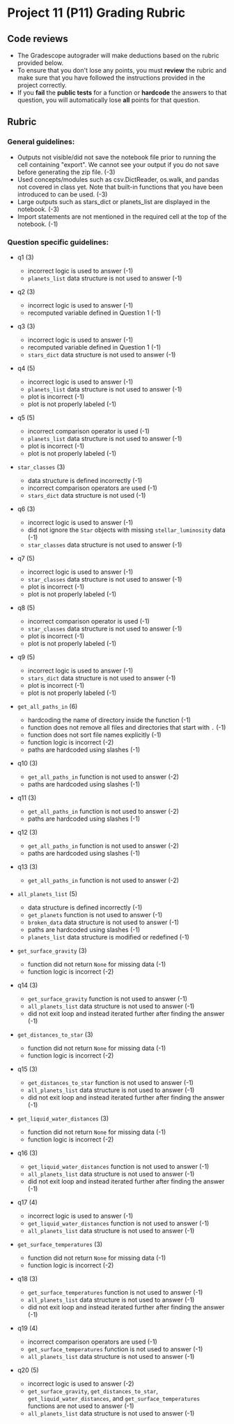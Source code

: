 # Project 11 (P11) Grading Rubric


## Code reviews

- The Gradescope autograder will make deductions based on the rubric provided below.
- To ensure that you don't lose any points, you must **review** the rubric and make sure that you have followed the instructions provided in the project correctly.
- If you **fail** the **public tests** for a function or **hardcode** the answers to that question, you will automatically lose **all** points for that question.

## Rubric

### General guidelines:

- Outputs not visible/did not save the notebook file prior to running the cell containing "export". We cannot see your output if you do not save before generating the zip file. (-3)
- Used concepts/modules such as csv.DictReader, os.walk, and pandas not covered in class yet. Note that built-in functions that you have been introduced to can be used. (-3)
- Large outputs such as stars_dict or planets_list are displayed in the notebook. (-3)
- Import statements are not mentioned in the required cell at the top of the notebook. (-1)

### Question specific guidelines:

- q1 (3)
	- incorrect logic is used to answer (-1)
	- `planets_list` data structure is not used to answer (-1)

- q2 (3)
	- incorrect logic is used to answer (-1)
	- recomputed variable defined in Question 1 (-1)

- q3 (3)
	- incorrect logic is used to answer (-1)
	- recomputed variable defined in Question 1 (-1)
	- `stars_dict` data structure is not used to answer (-1)

- q4 (5)
	- incorrect logic is used to answer (-1)
	- `planets_list` data structure is not used to answer (-1)
	- plot is incorrect (-1)
	- plot is not properly labeled (-1)

- q5 (5)
	- incorrect comparison operator is used (-1)
	- `planets_list` data structure is not used to answer (-1)
	- plot is incorrect (-1)
	- plot is not properly labeled (-1)

- `star_classes` (3)
	- data structure is defined incorrectly (-1)
	- incorrect comparison operators are used (-1)
	- `stars_dict` data structure is not used (-1)

- q6 (3)
	- incorrect logic is used to answer (-1)
	- did not ignore the `Star` objects with missing `stellar_luminosity` data (-1)
	- `star_classes` data structure is not used to answer (-1)

- q7 (5)
	- incorrect logic is used to answer (-1)
	- `star_classes` data structure is not used to answer (-1)
	- plot is incorrect (-1)
	- plot is not properly labeled (-1)

- q8 (5)
	- incorrect comparison operator is used (-1)
	- `star_classes` data structure is not used to answer (-1)
	- plot is incorrect (-1)
	- plot is not properly labeled (-1)

- q9 (5)
	- incorrect logic is used to answer (-1)
	- `stars_dict` data structure is not used to answer (-1)
	- plot is incorrect (-1)
	- plot is not properly labeled (-1)

- `get_all_paths_in` (6)
	- hardcoding the name of directory inside the function (-1)
	- function does not remove all files and directories that start with `.` (-1)
	- function does not sort file names explicitly (-1)
	- function logic is incorrect (-2)
	- paths are hardcoded using slashes (-1)

- q10 (3)
	- `get_all_paths_in` function is not used to answer (-2)
	- paths are hardcoded using slashes (-1)

- q11 (3)
	- `get_all_paths_in` function is not used to answer (-2)
	- paths are hardcoded using slashes (-1)

- q12 (3)
	- `get_all_paths_in` function is not used to answer (-2)
	- paths are hardcoded using slashes (-1)

- q13 (3)
	- `get_all_paths_in` function is not used to answer (-2)

- `all_planets_list` (5)
	- data structure is defined incorrectly (-1)
	- `get_planets` function is not used to answer (-1)
	- `broken_data` data structure is not used to answer (-1)
	- paths are hardcoded using slashes (-1)
	- `planets_list` data structure is modified or redefined (-1)

- `get_surface_gravity` (3)
	- function did not return `None` for missing data (-1)
	- function logic is incorrect (-2)

- q14 (3)
	- `get_surface_gravity` function is not used to answer (-1)
	- `all_planets_list` data structure is not used to answer (-1)
	- did not exit loop and instead iterated further after finding the answer (-1)

- `get_distances_to_star` (3)
	- function did not return `None` for missing data (-1)
	- function logic is incorrect (-2)

- q15 (3)
	- `get_distances_to_star` function is not used to answer (-1)
	- `all_planets_list` data structure is not used to answer (-1)
	- did not exit loop and instead iterated further after finding the answer (-1)

- `get_liquid_water_distances` (3)
	- function did not return `None` for missing data (-1)
	- function logic is incorrect (-2)

- q16 (3)
	- `get_liquid_water_distances` function is not used to answer (-1)
	- `all_planets_list` data structure is not used to answer (-1)
	- did not exit loop and instead iterated further after finding the answer (-1)

- q17 (4)
	- incorrect logic is used to answer (-1)
	- `get_liquid_water_distances` function is not used to answer (-1)
	- `all_planets_list` data structure is not used to answer (-1)

- `get_surface_temperatures` (3)
	- function did not return `None` for missing data (-1)
	- function logic is incorrect (-2)

- q18 (3)
	- `get_surface_temperatures` function is not used to answer (-1)
	- `all_planets_list` data structure is not used to answer (-1)
	- did not exit loop and instead iterated further after finding the answer (-1)

- q19 (4)
	- incorrect comparison operators are used (-1)
	- `get_surface_temperatures` function is not used to answer (-1)
	- `all_planets_list` data structure is not used to answer (-1)

- q20 (5)
	- incorrect logic is used to answer (-2)
	- `get_surface_gravity`, `get_distances_to_star`, `get_liquid_water_distances`, and `get_surface_temperatures` functions are not used to answer (-1)
	- `all_planets_list` data structure is not used to answer (-1)

